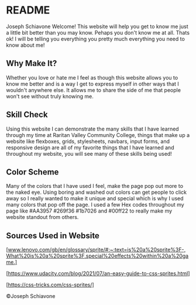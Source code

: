 # README
Joseph Schiavone
Welcome! This website will help you get to know me just a little bit better than you may know. Pehaps you don't know me at all. Thats ok! I will be telling you everything you pretty much everything you need to know about me!

## Why Make It? 
Whether you love or hate me I feel as though this website allows you to know me better and is a way I get to express myself in other ways that I wouldn't anywhere else. It allows me to share the side of me that people won't see without truly knowing me. 

## Skill Check 
Using this website I can demonstrate the many skills that I have learned through my time at Raritan Valley Community College, things that make up a website like flexboxes, grids, stylesheets, navbars, input forms, and responsive design are all of my favorite things that I have learned and throughout my website, you will see many of these skills being used!

## Color Scheme 
Many of the colors that I have used I feel, make the page pop out more to the naked eye. Using boring and washed out colors can get people to click away so I really wanted to make it unique and special which is why I used many colors that pop off the page. I used a few Hex codes throughout my page like #AA3957 #269f36 #1b7026 and #00ff22 to really make my website standout from others. 

## Sources Used in Website

[www.lenovo.com/gb/en/glossary/sprite/#:~:text=is%20a%20sprite%3F-,What%20is%20a%20sprite%3F,special%20effects%20within%20a%20game.]

[https://www.udacity.com/blog/2021/07/an-easy-guide-to-css-sprites.html]

[https://css-tricks.com/css-sprites/]

©Joseph Schiavone





